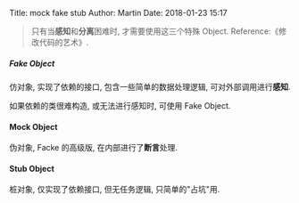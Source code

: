 Title: mock fake stub
Author: Martin
Date: 2018-01-23 15:17

> 只有当**感知**和**分离**困难时, 才需要使用这三个特殊 Object. Reference:《修改代码的艺术》. 

##### Fake Object
仿对象, 实现了依赖的接口, 包含一些简单的数据处理逻辑, 可对外部调用进行**感知**. 

如果依赖的类很难构造, 或无法进行感知时, 可使用 Fake Object.

#### Mock Object
伪对象, Facke 的高级版, 在内部进行了**断言**处理. 

#### Stub Object
桩对象, 仅实现了依赖接口, 但无任务逻辑, 只简单的"占坑"用. 
